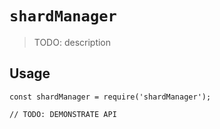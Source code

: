 # `shardManager`

> TODO: description

## Usage

```
const shardManager = require('shardManager');

// TODO: DEMONSTRATE API
```
